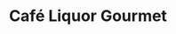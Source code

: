 ---
title: "Café Liquor Gourmet"
url: /santiago-de-los-caballeros/cafe-liquor-gourmet/
shop: alcohol
---